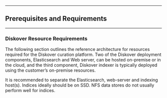 <p id="requirements"></p>

___
## Prerequisites and Requirements
___

### Diskover Resource Requirements

The following section outlines the reference architecture for resources required for the Diskover curation platform. Two of the Diskover deployment components, Elasticsearch and Web server, can be hosted on-premise or in the cloud, and the third component, Diskover indexer is typically deployed using the customer’s on-premise resources.

It is recommended to separate the Elasticsearch, web-server and indexing host(s). Indices ideally should be on SSD. NFS data stores do not usually perform well for indices.
